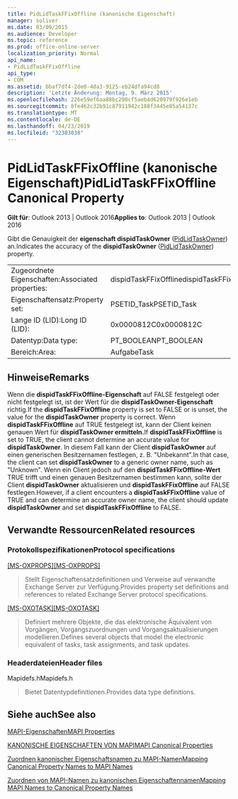 ```yaml
---
title: PidLidTaskFFixOffline (kanonische Eigenschaft)
manager: soliver
ms.date: 03/09/2015
ms.audience: Developer
ms.topic: reference
ms.prod: office-online-server
localization_priority: Normal
api_name:
- PidLidTaskFFixOffline
api_type:
- COM
ms.assetid: bbaf7df4-2de0-4da3-9125-eb24dfa94cd8
description: 'Letzte Änderung: Montag, 9. März 2015'
ms.openlocfilehash: 226e59ef6aa88bc290cf5aeb4d620979f926e1eb
ms.sourcegitcommit: 8fe462c32b91c87911942c188f3445e85a54137c
ms.translationtype: MT
ms.contentlocale: de-DE
ms.lasthandoff: 04/23/2019
ms.locfileid: "32303038"
---
```

# <a name="pidlidtaskffixoffline-canonical-property"></a><span data-ttu-id="c6f51-103">PidLidTaskFFixOffline (kanonische Eigenschaft)</span><span class="sxs-lookup"><span data-stu-id="c6f51-103">PidLidTaskFFixOffline Canonical Property</span></span>

  
  
<span data-ttu-id="c6f51-104">**Gilt für**: Outlook 2013 | Outlook 2016</span><span class="sxs-lookup"><span data-stu-id="c6f51-104">**Applies to**: Outlook 2013 | Outlook 2016</span></span> 
  
<span data-ttu-id="c6f51-105">Gibt die Genauigkeit der **eigenschaft dispidTaskOwner** ([PidLidTaskOwner](pidlidtaskowner-canonical-property.md)) an.</span><span class="sxs-lookup"><span data-stu-id="c6f51-105">Indicates the accuracy of the **dispidTaskOwner** ([PidLidTaskOwner](pidlidtaskowner-canonical-property.md)) property.</span></span>
  
|||
|:-----|:-----|
|<span data-ttu-id="c6f51-106">Zugeordnete Eigenschaften:</span><span class="sxs-lookup"><span data-stu-id="c6f51-106">Associated properties:</span></span>  <br/> |<span data-ttu-id="c6f51-107">dispidTaskFFixOffline</span><span class="sxs-lookup"><span data-stu-id="c6f51-107">dispidTaskFFixOffline</span></span>  <br/> |
|<span data-ttu-id="c6f51-108">Eigenschaftensatz:</span><span class="sxs-lookup"><span data-stu-id="c6f51-108">Property set:</span></span>  <br/> |<span data-ttu-id="c6f51-109">PSETID_Task</span><span class="sxs-lookup"><span data-stu-id="c6f51-109">PSETID_Task</span></span>  <br/> |
|<span data-ttu-id="c6f51-110">Lange ID (LID):</span><span class="sxs-lookup"><span data-stu-id="c6f51-110">Long ID (LID):</span></span>  <br/> |<span data-ttu-id="c6f51-111">0x0000812C</span><span class="sxs-lookup"><span data-stu-id="c6f51-111">0x0000812C</span></span>  <br/> |
|<span data-ttu-id="c6f51-112">Datentyp:</span><span class="sxs-lookup"><span data-stu-id="c6f51-112">Data type:</span></span>  <br/> |<span data-ttu-id="c6f51-113">PT_BOOLEAN</span><span class="sxs-lookup"><span data-stu-id="c6f51-113">PT_BOOLEAN</span></span>  <br/> |
|<span data-ttu-id="c6f51-114">Bereich:</span><span class="sxs-lookup"><span data-stu-id="c6f51-114">Area:</span></span>  <br/> |<span data-ttu-id="c6f51-115">Aufgabe</span><span class="sxs-lookup"><span data-stu-id="c6f51-115">Task</span></span>  <br/> |
   
## <a name="remarks"></a><span data-ttu-id="c6f51-116">Hinweise</span><span class="sxs-lookup"><span data-stu-id="c6f51-116">Remarks</span></span>

<span data-ttu-id="c6f51-117">Wenn die **dispidTaskFFixOffline-Eigenschaft** auf FALSE festgelegt oder nicht festgelegt ist, ist der Wert für die **dispidTaskOwner-Eigenschaft** richtig.</span><span class="sxs-lookup"><span data-stu-id="c6f51-117">If the **dispidTaskFFixOffline** property is set to FALSE or is unset, the value for the **dispidTaskOwner** property is correct.</span></span> <span data-ttu-id="c6f51-118">Wenn **dispidTaskFFixOffline** auf TRUE festgelegt ist, kann der Client keinen genauen Wert für **dispidTaskOwner ermitteln.**</span><span class="sxs-lookup"><span data-stu-id="c6f51-118">If **dispidTaskFFixOffline** is set to TRUE, the client cannot determine an accurate value for **dispidTaskOwner**.</span></span> <span data-ttu-id="c6f51-119">In diesem Fall kann der Client **dispidTaskOwner** auf einen generischen Besitzernamen festlegen, z. B. "Unbekannt".</span><span class="sxs-lookup"><span data-stu-id="c6f51-119">In that case, the client can set **dispidTaskOwner** to a generic owner name, such as "Unknown".</span></span> <span data-ttu-id="c6f51-120">Wenn ein Client jedoch auf den **dispidTaskFFixOffline-Wert** TRUE trifft und einen genauen Besitzernamen bestimmen kann, sollte der Client **dispidTaskOwner** aktualisieren und **dispidTaskFFixOffline** auf FALSE festlegen.</span><span class="sxs-lookup"><span data-stu-id="c6f51-120">However, if a client encounters a **dispidTaskFFixOffline** value of TRUE and can determine an accurate owner name, the client should update **dispidTaskOwner** and set **dispidTaskFFixOffline** to FALSE.</span></span> 
  
## <a name="related-resources"></a><span data-ttu-id="c6f51-121">Verwandte Ressourcen</span><span class="sxs-lookup"><span data-stu-id="c6f51-121">Related resources</span></span>

### <a name="protocol-specifications"></a><span data-ttu-id="c6f51-122">Protokollspezifikationen</span><span class="sxs-lookup"><span data-stu-id="c6f51-122">Protocol specifications</span></span>

<span data-ttu-id="c6f51-123">[[MS-OXPROPS]](https://msdn.microsoft.com/library/f6ab1613-aefe-447d-a49c-18217230b148%28Office.15%29.aspx)</span><span class="sxs-lookup"><span data-stu-id="c6f51-123">[[MS-OXPROPS]](https://msdn.microsoft.com/library/f6ab1613-aefe-447d-a49c-18217230b148%28Office.15%29.aspx)</span></span>
  
> <span data-ttu-id="c6f51-124">Stellt Eigenschaftensatzdefinitionen und Verweise auf verwandte Exchange Server zur Verfügung.</span><span class="sxs-lookup"><span data-stu-id="c6f51-124">Provides property set definitions and references to related Exchange Server protocol specifications.</span></span>
    
<span data-ttu-id="c6f51-125">[[MS-OXOTASK]](https://msdn.microsoft.com/library/55600ec0-6195-4730-8436-59c7931ef27e%28Office.15%29.aspx)</span><span class="sxs-lookup"><span data-stu-id="c6f51-125">[[MS-OXOTASK]](https://msdn.microsoft.com/library/55600ec0-6195-4730-8436-59c7931ef27e%28Office.15%29.aspx)</span></span>
  
> <span data-ttu-id="c6f51-126">Definiert mehrere Objekte, die das elektronische Äquivalent von Vorgängen, Vorgangszuordnungen und Vorgangsaktualisierungen modellieren.</span><span class="sxs-lookup"><span data-stu-id="c6f51-126">Defines several objects that model the electronic equivalent of tasks, task assignments, and task updates.</span></span> 
    
### <a name="header-files"></a><span data-ttu-id="c6f51-127">Headerdateien</span><span class="sxs-lookup"><span data-stu-id="c6f51-127">Header files</span></span>

<span data-ttu-id="c6f51-128">Mapidefs.h</span><span class="sxs-lookup"><span data-stu-id="c6f51-128">Mapidefs.h</span></span>
  
> <span data-ttu-id="c6f51-129">Bietet Datentypdefinitionen.</span><span class="sxs-lookup"><span data-stu-id="c6f51-129">Provides data type definitions.</span></span>
    
## <a name="see-also"></a><span data-ttu-id="c6f51-130">Siehe auch</span><span class="sxs-lookup"><span data-stu-id="c6f51-130">See also</span></span>



[<span data-ttu-id="c6f51-131">MAPI-Eigenschaften</span><span class="sxs-lookup"><span data-stu-id="c6f51-131">MAPI Properties</span></span>](mapi-properties.md)
  
[<span data-ttu-id="c6f51-132">KANONISCHE EIGENSCHAFTEN VON MAPI</span><span class="sxs-lookup"><span data-stu-id="c6f51-132">MAPI Canonical Properties</span></span>](mapi-canonical-properties.md)
  
[<span data-ttu-id="c6f51-133">Zuordnen kanonischer Eigenschaftsnamen zu MAPI-Namen</span><span class="sxs-lookup"><span data-stu-id="c6f51-133">Mapping Canonical Property Names to MAPI Names</span></span>](mapping-canonical-property-names-to-mapi-names.md)
  
[<span data-ttu-id="c6f51-134">Zuordnen von MAPI-Namen zu kanonischen Eigenschaftennamen</span><span class="sxs-lookup"><span data-stu-id="c6f51-134">Mapping MAPI Names to Canonical Property Names</span></span>](mapping-mapi-names-to-canonical-property-names.md)

